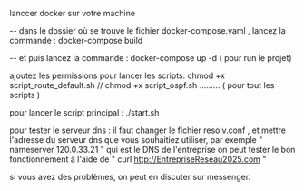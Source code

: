 lanccer docker sur votre machine


-- dans le dossier où se trouve le fichier docker-compose.yaml , lancez la commande : docker-compose build



-- et puis lancez la commande : docker-compose up -d  ( pour run le projet)


ajoutez les permissions pour lancer les scripts: chmod +x script_route_default.sh //  chmod +x script_ospf.sh ......... ( pour tout les scripts )

pour lancer le script principal : ./start.sh


pour tester le serveur dns : il faut changer le fichier resolv.conf , et mettre l'adresse du serveur dns que vous souhaitiez utiliser,
par exemple " nameserver 120.0.33.21 " qui est le DNS de l'entreprise
on peut tester le bon fonctionnement à l'aide de " curl http://EntrepriseReseau2025.com "

si vous avez des problèmes, on peut en discuter sur messenger.
